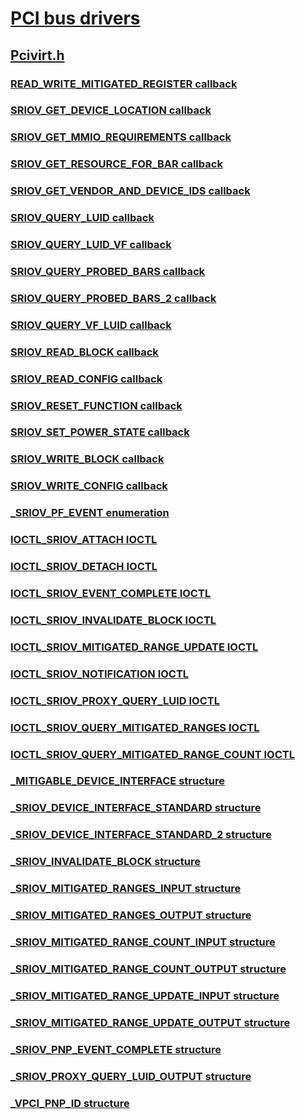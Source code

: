# [PCI bus drivers](../_pci/index.md)
## [Pcivirt.h](index.md)
### [READ_WRITE_MITIGATED_REGISTER callback](../pcivirt/nc-pcivirt-read_write_mitigated_register.md)
### [SRIOV_GET_DEVICE_LOCATION callback](../pcivirt/nc-pcivirt-sriov_get_device_location.md)
### [SRIOV_GET_MMIO_REQUIREMENTS callback](../pcivirt/nc-pcivirt-sriov_get_mmio_requirements.md)
### [SRIOV_GET_RESOURCE_FOR_BAR callback](../pcivirt/nc-pcivirt-sriov_get_resource_for_bar.md)
### [SRIOV_GET_VENDOR_AND_DEVICE_IDS callback](../pcivirt/nc-pcivirt-sriov_get_vendor_and_device_ids.md)
### [SRIOV_QUERY_LUID callback](../pcivirt/nc-pcivirt-sriov_query_luid.md)
### [SRIOV_QUERY_LUID_VF callback](../pcivirt/nc-pcivirt-sriov_query_luid_vf.md)
### [SRIOV_QUERY_PROBED_BARS callback](../pcivirt/nc-pcivirt-sriov_query_probed_bars.md)
### [SRIOV_QUERY_PROBED_BARS_2 callback](../pcivirt/nc-pcivirt-sriov_query_probed_bars_2.md)
### [SRIOV_QUERY_VF_LUID callback](../pcivirt/nc-pcivirt-sriov_query_vf_luid.md)
### [SRIOV_READ_BLOCK callback](../pcivirt/nc-pcivirt-sriov_read_block.md)
### [SRIOV_READ_CONFIG callback](../pcivirt/nc-pcivirt-sriov_read_config.md)
### [SRIOV_RESET_FUNCTION callback](../pcivirt/nc-pcivirt-sriov_reset_function.md)
### [SRIOV_SET_POWER_STATE callback](../pcivirt/nc-pcivirt-sriov_set_power_state.md)
### [SRIOV_WRITE_BLOCK callback](../pcivirt/nc-pcivirt-sriov_write_block.md)
### [SRIOV_WRITE_CONFIG callback](../pcivirt/nc-pcivirt-sriov_write_config.md)
### [_SRIOV_PF_EVENT enumeration](../pcivirt/ne-pcivirt-_sriov_pf_event.md)
### [IOCTL_SRIOV_ATTACH IOCTL](../pcivirt/ni-pcivirt-ioctl_sriov_attach.md)
### [IOCTL_SRIOV_DETACH IOCTL](../pcivirt/ni-pcivirt-ioctl_sriov_detach.md)
### [IOCTL_SRIOV_EVENT_COMPLETE IOCTL](../pcivirt/ni-pcivirt-ioctl_sriov_event_complete.md)
### [IOCTL_SRIOV_INVALIDATE_BLOCK IOCTL](../pcivirt/ni-pcivirt-ioctl_sriov_invalidate_block.md)
### [IOCTL_SRIOV_MITIGATED_RANGE_UPDATE IOCTL](../pcivirt/ni-pcivirt-ioctl_sriov_mitigated_range_update.md)
### [IOCTL_SRIOV_NOTIFICATION IOCTL](../pcivirt/ni-pcivirt-ioctl_sriov_notification.md)
### [IOCTL_SRIOV_PROXY_QUERY_LUID IOCTL](../pcivirt/ni-pcivirt-ioctl_sriov_proxy_query_luid.md)
### [IOCTL_SRIOV_QUERY_MITIGATED_RANGES IOCTL](../pcivirt/ni-pcivirt-ioctl_sriov_query_mitigated_ranges.md)
### [IOCTL_SRIOV_QUERY_MITIGATED_RANGE_COUNT IOCTL](../pcivirt/ni-pcivirt-ioctl_sriov_query_mitigated_range_count.md)
### [_MITIGABLE_DEVICE_INTERFACE structure](../pcivirt/ns-pcivirt-_mitigable_device_interface.md)
### [_SRIOV_DEVICE_INTERFACE_STANDARD structure](../pcivirt/ns-pcivirt-_sriov_device_interface_standard.md)
### [_SRIOV_DEVICE_INTERFACE_STANDARD_2 structure](../pcivirt/ns-pcivirt-_sriov_device_interface_standard_2.md)
### [_SRIOV_INVALIDATE_BLOCK structure](../pcivirt/ns-pcivirt-_sriov_invalidate_block.md)
### [_SRIOV_MITIGATED_RANGES_INPUT structure](../pcivirt/ns-pcivirt-_sriov_mitigated_ranges_input.md)
### [_SRIOV_MITIGATED_RANGES_OUTPUT structure](../pcivirt/ns-pcivirt-_sriov_mitigated_ranges_output.md)
### [_SRIOV_MITIGATED_RANGE_COUNT_INPUT structure](../pcivirt/ns-pcivirt-_sriov_mitigated_range_count_input.md)
### [_SRIOV_MITIGATED_RANGE_COUNT_OUTPUT structure](../pcivirt/ns-pcivirt-_sriov_mitigated_range_count_output.md)
### [_SRIOV_MITIGATED_RANGE_UPDATE_INPUT structure](../pcivirt/ns-pcivirt-_sriov_mitigated_range_update_input.md)
### [_SRIOV_MITIGATED_RANGE_UPDATE_OUTPUT structure](../pcivirt/ns-pcivirt-_sriov_mitigated_range_update_output.md)
### [_SRIOV_PNP_EVENT_COMPLETE structure](../pcivirt/ns-pcivirt-_sriov_pnp_event_complete.md)
### [_SRIOV_PROXY_QUERY_LUID_OUTPUT structure](../pcivirt/ns-pcivirt-_sriov_proxy_query_luid_output.md)
### [_VPCI_PNP_ID structure](../pcivirt/ns-pcivirt-_vpci_pnp_id.md)
